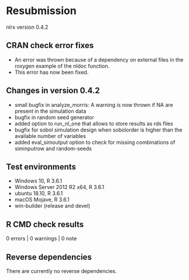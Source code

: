 # Resubmission

nlrx version 0.4.2

## CRAN check error fixes
* An error was thrown because of a dependency on external files in the roxygen example of the nldoc function.
* This error has now been fixed.

## Changes in version 0.4.2
* small bugfix in analyze_morris: A warning is now thrown if NA are present in the simulation data
* bugfix in random seed generator
* added option to run_nl_one that allows to store results as rds files
* bugfix for sobol simulation design when sobolorder is higher than the available number of variables
* added eval_simoutput option to check for missing combinations of siminputrow and random-seeds


## Test environments
* Windows 10, R 3.6.1
* Windows Server 2012 R2 x64, R 3.6.1
* ubuntu 18.10, R 3.6.1
* macOS Mojave, R 3.6.1
* win-builder (release and devel)

## R CMD check results

0 errors | 0 warnings | 0 note

## Reverse dependencies

There are currently no reverse dependencies.
